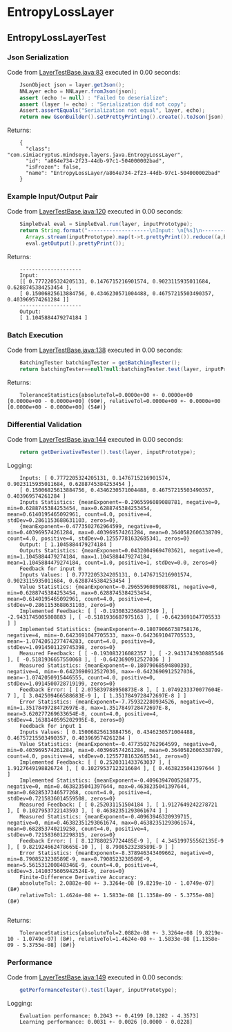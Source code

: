 # EntropyLossLayer
## EntropyLossLayerTest
### Json Serialization
Code from [LayerTestBase.java:83](../../../../../../../src/test/java/com/simiacryptus/mindseye/layers/LayerTestBase.java#L83) executed in 0.00 seconds: 
```java
    JsonObject json = layer.getJson();
    NNLayer echo = NNLayer.fromJson(json);
    assert (echo != null) : "Failed to deserialize";
    assert (layer != echo) : "Serialization did not copy";
    Assert.assertEquals("Serialization not equal", layer, echo);
    return new GsonBuilder().setPrettyPrinting().create().toJson(json);
```

Returns: 

```
    {
      "class": "com.simiacryptus.mindseye.layers.java.EntropyLossLayer",
      "id": "a864e734-2f23-44db-97c1-504000002bad",
      "isFrozen": false,
      "name": "EntropyLossLayer/a864e734-2f23-44db-97c1-504000002bad"
    }
```



### Example Input/Output Pair
Code from [LayerTestBase.java:120](../../../../../../../src/test/java/com/simiacryptus/mindseye/layers/LayerTestBase.java#L120) executed in 0.00 seconds: 
```java
    SimpleEval eval = SimpleEval.run(layer, inputPrototype);
    return String.format("--------------------\nInput: \n[%s]\n--------------------\nOutput: \n%s",
      Arrays.stream(inputPrototype).map(t->t.prettyPrint()).reduce((a,b)->a+",\n"+b).get(),
      eval.getOutput().prettyPrint());
```

Returns: 

```
    --------------------
    Input: 
    [[ 0.7772205324205131, 0.1476715216901574, 0.9023115935011684, 0.6288745384253454 ],
    [ 0.15006825613884756, 0.4346230571004488, 0.46757215503490357, 0.403969574261284 ]]
    --------------------
    Output: 
    [ 1.1045884479274184 ]
```



### Batch Execution
Code from [LayerTestBase.java:138](../../../../../../../src/test/java/com/simiacryptus/mindseye/layers/LayerTestBase.java#L138) executed in 0.00 seconds: 
```java
    BatchingTester batchingTester = getBatchingTester();
    return batchingTester==null?null:batchingTester.test(layer, inputPrototype);
```

Returns: 

```
    ToleranceStatistics{absoluteTol=0.0000e+00 +- 0.0000e+00 [0.0000e+00 - 0.0000e+00] (90#), relativeTol=0.0000e+00 +- 0.0000e+00 [0.0000e+00 - 0.0000e+00] (54#)}
```



### Differential Validation
Code from [LayerTestBase.java:144](../../../../../../../src/test/java/com/simiacryptus/mindseye/layers/LayerTestBase.java#L144) executed in 0.00 seconds: 
```java
    return getDerivativeTester().test(layer, inputPrototype);
```
Logging: 
```
    Inputs: [ 0.7772205324205131, 0.1476715216901574, 0.9023115935011684, 0.6288745384253454 ],
    [ 0.15006825613884756, 0.4346230571004488, 0.46757215503490357, 0.403969574261284 ]
    Inputs Statistics: {meanExponent=-0.2965596089088781, negative=0, min=0.6288745384253454, max=0.6288745384253454, mean=0.6140195465092961, count=4.0, positive=4, stdDev=0.2861153688631103, zeros=0},
    {meanExponent=-0.4773502762964599, negative=0, min=0.403969574261284, max=0.403969574261284, mean=0.3640582606338709, count=4.0, positive=4, stdDev=0.12557781632685341, zeros=0}
    Output: [ 1.1045884479274184 ]
    Outputs Statistics: {meanExponent=0.04320049694703621, negative=0, min=1.1045884479274184, max=1.1045884479274184, mean=1.1045884479274184, count=1.0, positive=1, stdDev=0.0, zeros=0}
    Feedback for input 0
    Inputs Values: [ 0.7772205324205131, 0.1476715216901574, 0.9023115935011684, 0.6288745384253454 ]
    Value Statistics: {meanExponent=-0.2965596089088781, negative=0, min=0.6288745384253454, max=0.6288745384253454, mean=0.6140195465092961, count=4.0, positive=4, stdDev=0.2861153688631103, zeros=0}
    Implemented Feedback: [ [ -0.1930832368407549 ], [ -2.9431745005808883 ], [ -0.5181936687975163 ], [ -0.6423691047705533 ] ]
    Implemented Statistics: {meanExponent=-0.18079066738758176, negative=4, min=-0.6423691047705533, max=-0.6423691047705533, mean=-1.0742051277474283, count=4.0, positive=0, stdDev=1.0914501129745398, zeros=0}
    Measured Feedback: [ [ -0.193083216082357 ], [ -2.9431743930885546 ], [ -0.5181936657550068 ], [ -0.6423690912527036 ] ]
    Measured Statistics: {meanExponent=-0.18079068594800393, negative=4, min=-0.6423690912527036, max=-0.6423690912527036, mean=-1.0742050915446555, count=4.0, positive=0, stdDev=1.0914500728719199, zeros=0}
    Feedback Error: [ [ 2.075839788950873E-8 ], [ 1.0749233370077604E-7 ], [ 3.042509466588683E-9 ], [ 1.3517849728472697E-8 ] ]
    Error Statistics: {meanExponent=-7.759322280934526, negative=0, min=1.3517849728472697E-8, max=1.3517849728472697E-8, mean=3.620277269633654E-8, count=4.0, positive=4, stdDev=4.1638140595202995E-8, zeros=0}
    Feedback for input 1
    Inputs Values: [ 0.15006825613884756, 0.4346230571004488, 0.46757215503490357, 0.403969574261284 ]
    Value Statistics: {meanExponent=-0.4773502762964599, negative=0, min=0.403969574261284, max=0.403969574261284, mean=0.3640582606338709, count=4.0, positive=4, stdDev=0.12557781632685341, zeros=0}
    Implemented Feedback: [ [ 0.2520311433763037 ], [ 1.9127649198826724 ], [ 0.10279537123216684 ], [ 0.4638235041397644 ] ]
    Implemented Statistics: {meanExponent=-0.40963947005268775, negative=0, min=0.4638235041397644, max=0.4638235041397644, mean=0.6828537346577268, count=4.0, positive=4, stdDev=0.7215836014559508, zeros=0}
    Measured Feedback: [ [ 0.252031151504184 ], [ 1.9127649242278721 ], [ 0.1027953722143593 ], [ 0.46382351293061674 ] ]
    Measured Statistics: {meanExponent=-0.40963946320939715, negative=0, min=0.46382351293061674, max=0.46382351293061674, mean=0.682853740219258, count=4.0, positive=4, stdDev=0.7215836012298315, zeros=0}
    Feedback Error: [ [ 8.127880257724485E-9 ], [ 4.345199755562135E-9 ], [ 9.821924662478665E-10 ], [ 8.7908523238589E-9 ] ]
    Error Statistics: {meanExponent=-8.378946343409662, negative=0, min=8.7908523238589E-9, max=8.7908523238589E-9, mean=5.561531200848346E-9, count=4.0, positive=4, stdDev=3.1410375605942524E-9, zeros=0}
    Finite-Difference Derivative Accuracy:
    absoluteTol: 2.0882e-08 +- 3.3264e-08 [9.8219e-10 - 1.0749e-07] (8#)
    relativeTol: 1.4624e-08 +- 1.5833e-08 [1.1358e-09 - 5.3755e-08] (8#)
    
```

Returns: 

```
    ToleranceStatistics{absoluteTol=2.0882e-08 +- 3.3264e-08 [9.8219e-10 - 1.0749e-07] (8#), relativeTol=1.4624e-08 +- 1.5833e-08 [1.1358e-09 - 5.3755e-08] (8#)}
```



### Performance
Code from [LayerTestBase.java:149](../../../../../../../src/test/java/com/simiacryptus/mindseye/layers/LayerTestBase.java#L149) executed in 0.00 seconds: 
```java
    getPerformanceTester().test(layer, inputPrototype);
```
Logging: 
```
    Evaluation performance: 0.2043 +- 0.4199 [0.1282 - 4.3573]
    Learning performance: 0.0031 +- 0.0026 [0.0000 - 0.0228]
    
```

